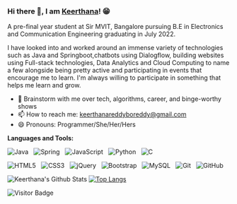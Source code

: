 

<!--
**Keerthanab14/Keerthanab14** is a ✨ _special_ ✨ repository because its `README.md` (this file) appears on your GitHub profile.

Here are some ideas to get you started:

- 🔭 I’m currently working on ...
- 🌱 I’m currently learning ...
- 👯 I’m looking to collaborate on ...
- 🤔 I’m looking for help with ...
- 💬 Ask me about ...
- 📫 How to reach me: ...
- 😄 Pronouns: ...
- ⚡ Fun fact: ...
-->
### Hi there 👋, I am [Keerthana](https://rusty-sj.github.io/)! 😁
<!--
**rusty-sj/rusty-sj** is a ✨ _special_ ✨ repository because its `README.md` (this file) appears on your GitHub profile.
Here are some ideas to get you started:

- 🔭 I’m currently working on ...
- 🌱 I’m currently learning ...
- 👯 I’m looking to collaborate on ...
- 🤔 I’m looking for help with ...
- 💬 Ask me about ...
- 📫 How to reach me: ...
- 😄 Pronouns: ...
- ⚡ Fun fact: ...
- 🤔 I’m looking for help with Statistics
- 👯 I’m looking to collaborate on ...
-->

A pre-final year student at Sir MVIT, Bangalore pursuing B.E in Electronics and Communication Engineering graduating in July 2022.

I have looked into and worked around an immense variety of technologies such as Java and Springboot,chatbots using Dialogflow, building websites using Full-stack technologies, Data Analytics and Cloud Computing to name a few alongside being pretty active and participating in events that encourage me to learn. I'm always willing to participate in something that helps me learn and grow.
<!-- - 🔭 I’m currently researching at the intersection of machine learning and databases with the [IDEA Lab](http://web.engr.oregonstate.edu/~termehca/)-->
- 💬 Brainstorm with me over tech, algorithms, career, and  binge-worthy shows 
- 📫 How to reach me: keerthanareddyboreddy@gmail.com
- 😄 Pronouns: Programmer/She/Her/Hers
<!-- - ⚡ Fun fact: Checkout my [Lean2Lead Pune](https://www.linkedin.com/in/lean2lead-pune-bbb92a169) Community if you are ambitious!
- 📝 [Resume](https://rusty-sj.github.io/media/Rashmi_Jadhav.pdf)-->

**Languages and Tools:** 

![Java](https://img.shields.io/badge/-Java-black?logo=java&style=social)&nbsp;&nbsp;
![Spring](https://img.shields.io/badge/-Spring%20Framework-black?logo=spring&style=social)&nbsp;&nbsp;
![JavaScript](https://img.shields.io/badge/-JavaScript-black?logo=javascript&style=social)&nbsp;&nbsp;
![Python](https://img.shields.io/badge/-Python-black?logo=Python&style=social)&nbsp;&nbsp;
![C](https://img.shields.io/badge/-C-black?logo=c&style=social)&nbsp;&nbsp;
<!--![Android](https://img.shields.io/badge/-Android-black?logo=android&style=social)&nbsp;&nbsp;-->
![HTML5](https://img.shields.io/badge/-HTML5-black?logo=html5&style=social)&nbsp;&nbsp;
![CSS3](https://img.shields.io/badge/-CSS3-black?logo=css3&style=social)&nbsp;&nbsp;
![jQuery](https://img.shields.io/badge/-jQuery-black?logo=jquery&style=social)&nbsp;&nbsp;
![Bootstrap](https://img.shields.io/badge/-Bootstrap-black?logo=bootstrap&style=social)&nbsp;&nbsp;
![MySQL](https://img.shields.io/badge/-MySQL-black?logo=mysql&style=social)&nbsp;&nbsp;
![Git](https://img.shields.io/badge/-Git-black?logo=git&style=social)&nbsp;&nbsp;
![GitHub](https://img.shields.io/badge/-GitHub-black?logo=github&style=social)&nbsp;&nbsp;

![Keerthana's Github Stats](https://github-readme-stats.vercel.app/api?username=Keerthanab14&count_private=true&show_icons=true&include_all_commits=true)
[![Top Langs](https://github-readme-stats.vercel.app/api/top-langs/?username=Keerthanab14&layout=compact)](https://github.com/anuraghazra/github-readme-stats)

![Visitor Badge](https://visitor-badge.laobi.icu/badge?page_id=Keerthanab14.rusty-sj)
